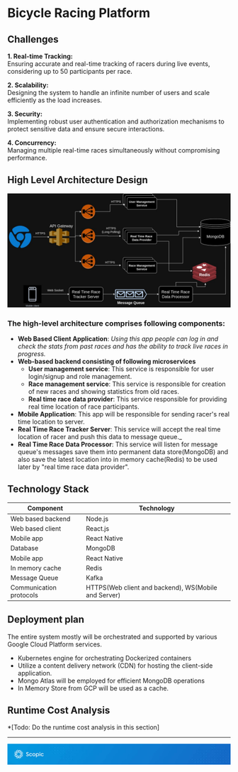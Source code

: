 # Bicycle Racing Platform

## Challenges

**1. Real-time Tracking:** \
Ensuring accurate and real-time tracking of racers during live events, considering up to 50 participants per race.

**2. Scalability:** \
Designing the system to handle an infinite number of users and scale efficiently as the load increases.

**3. Security:** \
Implementing robust user authentication and authorization mechanisms to protect sensitive data and ensure secure interactions.

**4. Concurrency:** \
Managing multiple real-time races simultaneously without compromising performance.

## High Level Architecture Design
![High Level Architecture Diagram](/assets/diagram-placeholder.jpg)

### **__The high-level architecture comprises following components:__**

* **Web Based Client Application**: _Using this app people can log in and check the stats from past races and has the ability 
to track live races in progress._
* **Web-based backend consisting of following microservices**
  * **User management service**: This service is responsible for user login/signup and role management.
  * **Race management service**: This service is responsible for creation of new races and showing statistics from old races.
  * **Real time race data provider**: This service responsible for providing real time location of race participants.
* **Mobile Application**: This app will be responsible for sending racer's real time location to server.
* **Real Time Race Tracker Server**: This service will accept the real time location of racer and push this data to message queue._
* **Real Time Race Data Processor**: This service will listen for message queue's messages save them into permanent data store(MongoDB) and also save the latest
location into in memory cache(Redis) to be used later by "real time race data provider".


## Technology Stack

| Component               | Technology                                           |
|-------------------------|------------------------------------------------------|
| Web based backend       | Node.js                                              |
| Web based client        | React.js                                             |
| Mobile app              | React Native                                         |
| Database                | MongoDB                                              |
| Mobile app              | React Native                                         |
| In memory cache         | Redis                                                |
| Message Queue           | Kafka                                                |
| Communication protocols | HTTPS(Web client and backend), WS(Mobile and Server) |

## Deployment plan
The entire system mostly will be orchestrated and supported by various Google Cloud Platform services.
  * Kubernetes engine for orchestrating Dockerized containers 
  * Utilize a content delivery network (CDN) for hosting the client-side application. 
  * Mongo Atlas will be employed for efficient MongoDB operations 
  * In Memory Store from GCP will be used as a cache.

## Runtime Cost Analysis
*[Todo: Do the runtime cost analysis in this section]

--------------------------------------
![Scopic Software](/assets/footer.png)
